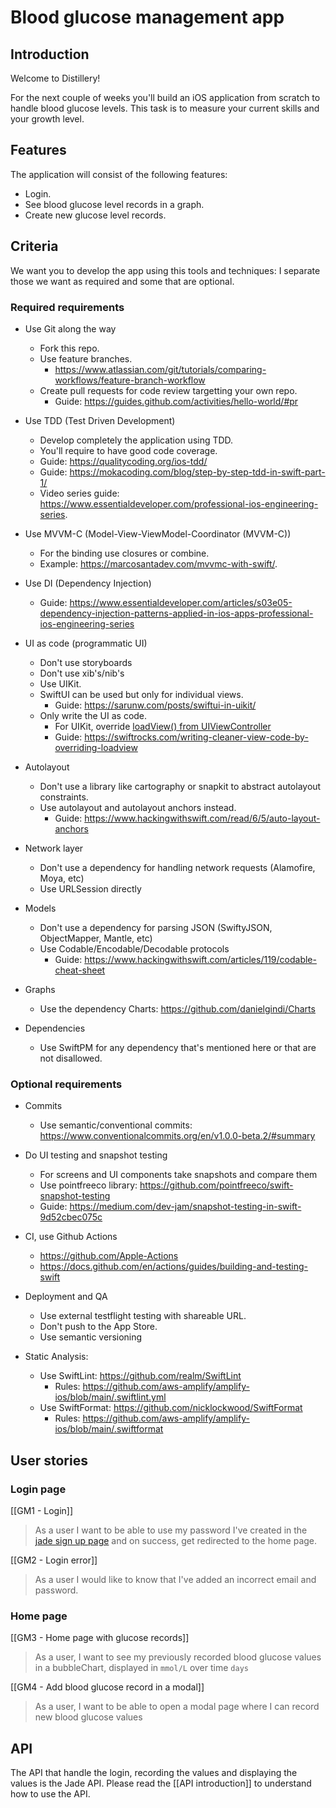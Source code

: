 # Blood glucose management app

## Introduction
Welcome to Distillery!

For the next couple of weeks you'll build an iOS application from scratch to handle blood glucose levels.
This task is to measure your current skills and your growth level.

## Features

The application will consist of the following features:
- Login.
- See blood glucose level records in a graph.
- Create new glucose level records.

## Criteria

We want you to develop the app using this tools and techniques:
I separate those we want as required and some that are optional.

### Required requirements

- Use Git along the way
	- Fork this repo.
	- Use feature branches.
		- https://www.atlassian.com/git/tutorials/comparing-workflows/feature-branch-workflow
	- Create pull requests for code review targetting your own repo.
		- Guide: https://guides.github.com/activities/hello-world/#pr

- Use TDD (Test Driven Development)
	- Develop completely the application using TDD.
	- You'll require to have good code coverage.
	- Guide: https://qualitycoding.org/ios-tdd/
	- Guide: https://mokacoding.com/blog/step-by-step-tdd-in-swift-part-1/
	- Video series guide: https://www.essentialdeveloper.com/professional-ios-engineering-series.

- Use MVVM-C (Model-View-ViewModel-Coordinator (MVVM-C))
	- For the binding use closures or combine.
	- Example: https://marcosantadev.com/mvvmc-with-swift/.

- Use DI (Dependency Injection)
	- Guide:  https://www.essentialdeveloper.com/articles/s03e05-dependency-injection-patterns-applied-in-ios-apps-professional-ios-engineering-series

- UI as code (programmatic UI)
	- Don't use storyboards
	- Don't use xib's/nib's
	- Use UIKit. 
	- SwiftUI can be used but only for individual views.
		- Guide: https://sarunw.com/posts/swiftui-in-uikit/
	- Only write the UI as code.
		- For UIKit, override [loadView() from UIViewController](https://developer.apple.com/documentation/uikit/uiviewcontroller/1621454-loadview)
		- Guide: https://swiftrocks.com/writing-cleaner-view-code-by-overriding-loadview

- Autolayout
	- Don't use a library like cartography or snapkit to abstract autolayout constraints. 
	- Use autolayout and autolayout anchors instead.
		- Guide: https://www.hackingwithswift.com/read/6/5/auto-layout-anchors

- Network layer
	- Don't use a dependency for handling network requests (Alamofire, Moya, etc)
	- Use URLSession directly

- Models
	- Don't use a dependency for parsing JSON (SwiftyJSON, ObjectMapper, Mantle, etc)
	- Use Codable/Encodable/Decodable protocols
		- Guide: https://www.hackingwithswift.com/articles/119/codable-cheat-sheet

- Graphs
	- Use the dependency Charts: https://github.com/danielgindi/Charts

- Dependencies
	- Use SwiftPM for any dependency that's mentioned here or that are not disallowed.

### Optional requirements
- Commits
	- Use semantic/conventional commits: https://www.conventionalcommits.org/en/v1.0.0-beta.2/#summary

- Do UI testing and snapshot testing
	- For screens and UI components take snapshots and compare them
	- Use pointfreeco library: https://github.com/pointfreeco/swift-snapshot-testing
	- Guide: https://medium.com/dev-jam/snapshot-testing-in-swift-9d52cbec075c

- CI, use Github Actions
	- https://github.com/Apple-Actions
	- https://docs.github.com/en/actions/guides/building-and-testing-swift

- Deployment and QA
	- Use external testflight testing with shareable URL.
	- Don't push to the App Store.
	- Use semantic versioning

- Static Analysis:
	- Use SwiftLint: https://github.com/realm/SwiftLint
		- Rules: https://github.com/aws-amplify/amplify-ios/blob/main/.swiftlint.yml
	- Use SwiftFormat: https://github.com/nicklockwood/SwiftFormat
		- Rules: https://github.com/aws-amplify/amplify-ios/blob/main/.swiftformat

## User stories

### Login page

[[GM1 - Login]]
> As a user I want to be able to use my password I've created in the [jade sign up page](https://app.jadediabetes.com/signup.html) and on success, get redirected to the home page. 

[[GM2 - Login error]] 
> As a user I would like to know that I've added an incorrect email and password. 
		
### Home page 
[[GM3 - Home page with glucose records]]
> As a user, I want to see my previously recorded blood glucose values in a bubbleChart, displayed in `mmol/L` over time `days`

[[GM4 - Add blood glucose record in a modal]]
> As a user, I want to be able to open a modal page where I can record new blood glucose values


## API

The API that handle the login, recording the values and displaying the values is the Jade API. Please read the [[API introduction]] to understand how to use the API.